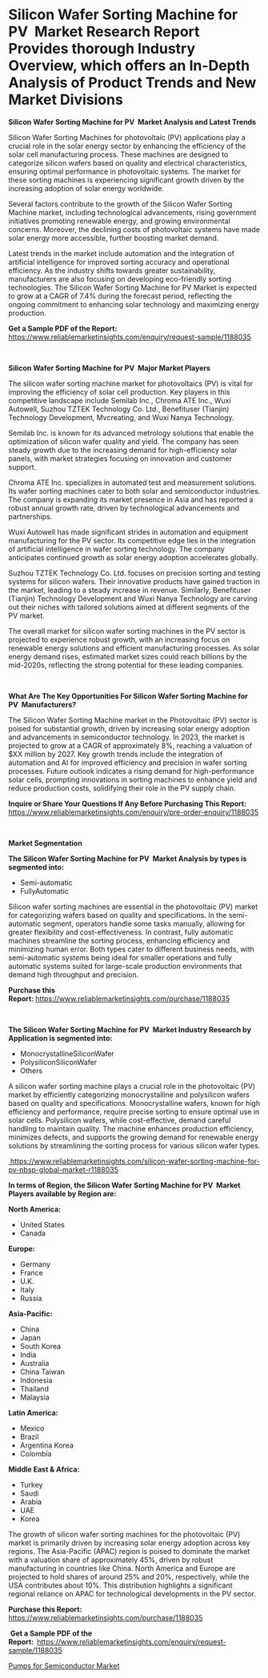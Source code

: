 <p><h1>Silicon Wafer Sorting Machine for PV  Market Research Report Provides thorough Industry Overview, which offers an In-Depth Analysis of Product Trends and New Market Divisions</h1></p><p><strong>Silicon Wafer Sorting Machine for PV  Market Analysis and Latest Trends</strong></p>
<p><p>Silicon Wafer Sorting Machines for photovoltaic (PV) applications play a crucial role in the solar energy sector by enhancing the efficiency of the solar cell manufacturing process. These machines are designed to categorize silicon wafers based on quality and electrical characteristics, ensuring optimal performance in photovoltaic systems. The market for these sorting machines is experiencing significant growth driven by the increasing adoption of solar energy worldwide.</p><p>Several factors contribute to the growth of the Silicon Wafer Sorting Machine market, including technological advancements, rising government initiatives promoting renewable energy, and growing environmental concerns. Moreover, the declining costs of photovoltaic systems have made solar energy more accessible, further boosting market demand. </p><p>Latest trends in the market include automation and the integration of artificial intelligence for improved sorting accuracy and operational efficiency. As the industry shifts towards greater sustainability, manufacturers are also focusing on developing eco-friendly sorting technologies. The Silicon Wafer Sorting Machine for PV Market is expected to grow at a CAGR of 7.4% during the forecast period, reflecting the ongoing commitment to enhancing solar technology and maximizing energy production.</p></p>
<p><strong>Get a Sample PDF of the Report:&nbsp;</strong> <a href="https://www.reliablemarketinsights.com/enquiry/request-sample/1188035?utm_campaign=3037&utm_medium=2&utm_source=Github&utm_content=ia&utm_term=30032025&utm_id=silicon-wafer-sorting-machine-for-pv">https://www.reliablemarketinsights.com/enquiry/request-sample/1188035</a></p>
<p>&nbsp;</p>
<p><strong>Silicon Wafer Sorting Machine for PV  Major Market Players</strong></p>
<p><p>The silicon wafer sorting machine market for photovoltaics (PV) is vital for improving the efficiency of solar cell production. Key players in this competitive landscape include Semilab Inc., Chroma ATE Inc., Wuxi Autowell, Suzhou TZTEK Technology Co. Ltd., Benefituser (Tianjin) Technology Development, Mvcreating, and Wuxi Nanya Technology.</p><p>Semilab Inc. is known for its advanced metrology solutions that enable the optimization of silicon wafer quality and yield. The company has seen steady growth due to the increasing demand for high-efficiency solar panels, with market strategies focusing on innovation and customer support. </p><p>Chroma ATE Inc. specializes in automated test and measurement solutions. Its wafer sorting machines cater to both solar and semiconductor industries. The company is expanding its market presence in Asia and has reported a robust annual growth rate, driven by technological advancements and partnerships.</p><p>Wuxi Autowell has made significant strides in automation and equipment manufacturing for the PV sector. Its competitive edge lies in the integration of artificial intelligence in wafer sorting technology. The company anticipates continued growth as solar energy adoption accelerates globally.</p><p>Suzhou TZTEK Technology Co. Ltd. focuses on precision sorting and testing systems for silicon wafers. Their innovative products have gained traction in the market, leading to a steady increase in revenue. Similarly, Benefituser (Tianjin) Technology Development and Wuxi Nanya Technology are carving out their niches with tailored solutions aimed at different segments of the PV market.</p><p>The overall market for silicon wafer sorting machines in the PV sector is projected to experience robust growth, with an increasing focus on renewable energy solutions and efficient manufacturing processes. As solar energy demand rises, estimated market sizes could reach billions by the mid-2020s, reflecting the strong potential for these leading companies.</p></p>
<p>&nbsp;</p>
<p><strong>What Are The Key Opportunities For Silicon Wafer Sorting Machine for PV  Manufacturers?</strong></p>
<p><p>The Silicon Wafer Sorting Machine market in the Photovoltaic (PV) sector is poised for substantial growth, driven by increasing solar energy adoption and advancements in semiconductor technology. In 2023, the market is projected to grow at a CAGR of approximately 8%, reaching a valuation of $XX million by 2027. Key growth trends include the integration of automation and AI for improved efficiency and precision in wafer sorting processes. Future outlook indicates a rising demand for high-performance solar cells, prompting innovations in sorting machines to enhance yield and reduce production costs, solidifying their role in the PV supply chain.</p></p>
<p><strong>Inquire or Share Your Questions If Any Before Purchasing This Report:</strong> <a href="https://www.reliablemarketinsights.com/enquiry/pre-order-enquiry/1188035?utm_campaign=3037&utm_medium=2&utm_source=Github&utm_content=ia&utm_term=30032025&utm_id=silicon-wafer-sorting-machine-for-pv">https://www.reliablemarketinsights.com/enquiry/pre-order-enquiry/1188035</a></p>
<p>&nbsp;</p>
<p><strong>Market Segmentation</strong></p>
<p><strong>The Silicon Wafer Sorting Machine for PV  Market Analysis by types is segmented into:</strong></p>
<p><ul><li>Semi-automatic</li><li>FullyAutomatic</li></ul></p>
<p><p>Silicon wafer sorting machines are essential in the photovoltaic (PV) market for categorizing wafers based on quality and specifications. In the semi-automatic segment, operators handle some tasks manually, allowing for greater flexibility and cost-effectiveness. In contrast, fully automatic machines streamline the sorting process, enhancing efficiency and minimizing human error. Both types cater to different business needs, with semi-automatic systems being ideal for smaller operations and fully automatic systems suited for large-scale production environments that demand high throughput and precision.</p></p>
<p><strong>Purchase this Report:&nbsp;</strong><a href="https://www.reliablemarketinsights.com/purchase/1188035?utm_campaign=3037&utm_medium=2&utm_source=Github&utm_content=ia&utm_term=30032025&utm_id=silicon-wafer-sorting-machine-for-pv">https://www.reliablemarketinsights.com/purchase/1188035</a></p>
<p>&nbsp;</p>
<p><strong>The Silicon Wafer Sorting Machine for PV  Market Industry Research by Application is segmented into:</strong></p>
<p><ul><li>MonocrystallineSiliconWafer</li><li>PolysiliconSiliconWafer</li><li>Others</li></ul></p>
<p><p>A silicon wafer sorting machine plays a crucial role in the photovoltaic (PV) market by efficiently categorizing monocrystalline and polysilicon wafers based on quality and specifications. Monocrystalline wafers, known for high efficiency and performance, require precise sorting to ensure optimal use in solar cells. Polysilicon wafers, while cost-effective, demand careful handling to maintain quality. The machine enhances production efficiency, minimizes defects, and supports the growing demand for renewable energy solutions by streamlining the sorting process for various silicon wafer types.</p></p>
<p><a href="https://www.reliablemarketinsights.com/silicon-wafer-sorting-machine-for-pv-nbsp-global-market-r1188035?utm_campaign=3037&utm_medium=2&utm_source=Github&utm_content=ia&utm_term=30032025&utm_id=silicon-wafer-sorting-machine-for-pv">&nbsp;https://www.reliablemarketinsights.com/silicon-wafer-sorting-machine-for-pv-nbsp-global-market-r1188035</a></p>
<p><strong>In terms of Region, the Silicon Wafer Sorting Machine for PV  Market Players available by Region are:</strong></p>
<p>
    <p> <strong> North America: </strong>
        <ul>
            <li>United States</li>
            <li>Canada</li>
        </ul>
        </p> 
    <p> <strong> Europe: </strong>
        <ul>
            <li>Germany</li>
            <li>France</li>
            <li>U.K.</li>
            <li>Italy</li>
            <li>Russia</li>
        </ul>
        </p> 
    <p> <strong> Asia-Pacific: </strong>
        <ul>
            <li>China</li>
            <li>Japan</li>
            <li>South Korea</li>
            <li>India</li>
            <li>Australia</li>
            <li>China Taiwan</li>
            <li>Indonesia</li>
            <li>Thailand</li>
            <li>Malaysia</li>
        </ul>
        </p> 
    <p> <strong> Latin America: </strong>
        <ul>
            <li>Mexico</li>
            <li>Brazil</li>
            <li>Argentina Korea</li>
            <li>Colombia</li>
        </ul>
        </p> 
    <p> <strong> Middle East & Africa: </strong>
        <ul>
            <li>Turkey</li>
            <li>Saudi</li>
            <li>Arabia</li>
            <li>UAE</li>
            <li>Korea</li>
        </ul>
    </p>
    </p>
<p><p>The growth of silicon wafer sorting machines for the photovoltaic (PV) market is primarily driven by increasing solar energy adoption across key regions. The Asia-Pacific (APAC) region is poised to dominate the market with a valuation share of approximately 45%, driven by robust manufacturing in countries like China. North America and Europe are projected to hold shares of around 25% and 20%, respectively, while the USA contributes about 10%. This distribution highlights a significant regional reliance on APAC for technological developments in the PV sector.</p></p>
<p><strong>Purchase this Report: </strong><a href="https://www.reliablemarketinsights.com/purchase/1188035?utm_campaign=3037&utm_medium=2&utm_source=Github&utm_content=ia&utm_term=30032025&utm_id=silicon-wafer-sorting-machine-for-pv">https://www.reliablemarketinsights.com/purchase/1188035</a></p>
<p>&nbsp;<strong>Get a Sample PDF of the Report:&nbsp;&nbsp;</strong><a href="https://www.reliablemarketinsights.com/enquiry/request-sample/1188035?utm_campaign=3037&utm_medium=2&utm_source=Github&utm_content=ia&utm_term=30032025&utm_id=silicon-wafer-sorting-machine-for-pv">https://www.reliablemarketinsights.com/enquiry/request-sample/1188035</a></p>
<p><strong></strong></p>
<p><p><a href="https://github.com/ternainglin/Market-Research-Report-List-1/blob/main/pumps-for-semiconductor-market.md?utm_campaign=3037&utm_medium=2&utm_source=Github&utm_content=ia&utm_term=30032025&utm_id=silicon-wafer-sorting-machine-for-pv">Pumps for Semiconductor Market</a></p></p>
